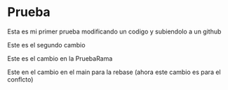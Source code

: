 # Prueba

Esta es mi primer prueba modificando un codigo y subiendolo a un github

Este es el segundo cambio

Este es el cambio en la PruebaRama

Este en el cambio en el main para la rebase (ahora este cambio es para el conflcto)
